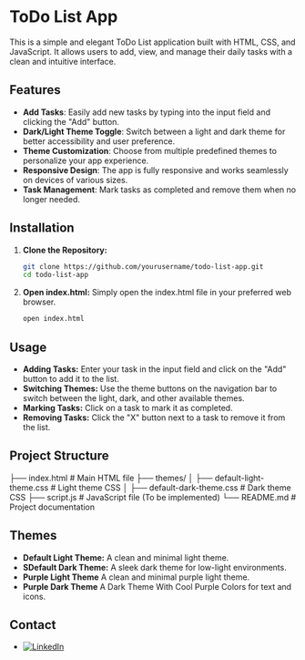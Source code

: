 # ToDo List App

This is a simple and elegant ToDo List application built with HTML, CSS, and JavaScript. It allows users to add, view, and manage their daily tasks with a clean and intuitive interface.

## Features

- **Add Tasks**: Easily add new tasks by typing into the input field and clicking the "Add" button.
- **Dark/Light Theme Toggle**: Switch between a light and dark theme for better accessibility and user preference.
- **Theme Customization**: Choose from multiple predefined themes to personalize your app experience.
- **Responsive Design**: The app is fully responsive and works seamlessly on devices of various sizes.
- **Task Management**: Mark tasks as completed and remove them when no longer needed.

## Installation

1. **Clone the Repository:**

   ```bash
   git clone https://github.com/yourusername/todo-list-app.git
   cd todo-list-app

2. **Open index.html:**
  Simply open the index.html file in your preferred web browser.
   ```bash
   open index.html

## Usage

- **Adding Tasks:** Enter your task in the input field and click on the "Add" button to add it to the list.
- **Switching Themes:** Use the theme buttons on the navigation bar to switch between the light, dark, and other available themes.
- **Marking Tasks:** Click on a task to mark it as completed.
- **Removing Tasks:** Click the "X" button next to a task to remove it from the list.

## Project Structure
  ├── index.html                # Main HTML file
  ├── themes/
  │   ├── default-light-theme.css  # Light theme CSS
  │   ├── default-dark-theme.css   # Dark theme CSS
  ├── script.js                 # JavaScript file (To be implemented)
  └── README.md                 # Project documentation

## Themes
- **Default Light Theme:** A clean and minimal light theme.
- **SDefault Dark Theme:** A sleek dark theme for low-light environments.
- **Purple Light Theme** A clean and minimal purple light theme.
- **Purple Dark Theme** A Dark Theme With Cool Purple Colors for text and icons.

## Contact
- [![LinkedIn](https://img.shields.io/badge/-LinkedIn-0077B5?style=flat-square&logo=linkedin&logoColor=white)](https://www.linkedin.com/in/ahmad-alaa-3b4b582a4/)

